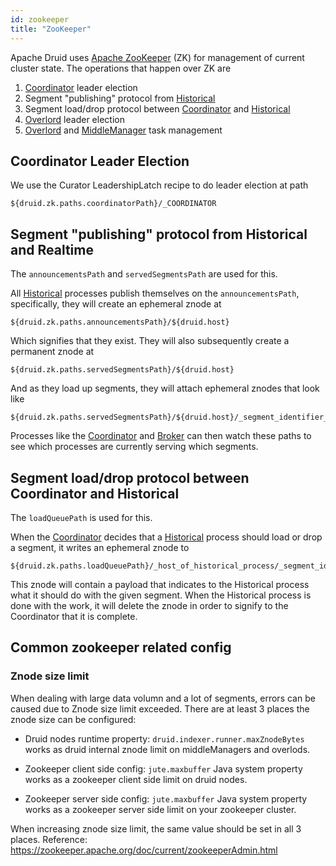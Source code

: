 ```yaml
---
id: zookeeper
title: "ZooKeeper"
---
```


<!--
  ~ Licensed to the Apache Software Foundation (ASF) under one
  ~ or more contributor license agreements.  See the NOTICE file
  ~ distributed with this work for additional information
  ~ regarding copyright ownership.  The ASF licenses this file
  ~ to you under the Apache License, Version 2.0 (the
  ~ "License"); you may not use this file except in compliance
  ~ with the License.  You may obtain a copy of the License at
  ~
  ~   http://www.apache.org/licenses/LICENSE-2.0
  ~
  ~ Unless required by applicable law or agreed to in writing,
  ~ software distributed under the License is distributed on an
  ~ "AS IS" BASIS, WITHOUT WARRANTIES OR CONDITIONS OF ANY
  ~ KIND, either express or implied.  See the License for the
  ~ specific language governing permissions and limitations
  ~ under the License.
  -->


Apache Druid uses [Apache ZooKeeper](http://zookeeper.apache.org/) (ZK) for management of current cluster state. The operations that happen over ZK are

1.  [Coordinator](../design/coordinator.md) leader election
2.  Segment "publishing" protocol from [Historical](../design/historical.md)
3.  Segment load/drop protocol between [Coordinator](../design/coordinator.md) and [Historical](../design/historical.md)
4.  [Overlord](../design/overlord.md) leader election
5.  [Overlord](../design/overlord.md) and [MiddleManager](../design/middlemanager.md) task management

## Coordinator Leader Election

We use the Curator LeadershipLatch recipe to do leader election at path

```
${druid.zk.paths.coordinatorPath}/_COORDINATOR
```

## Segment "publishing" protocol from Historical and Realtime

The `announcementsPath` and `servedSegmentsPath` are used for this.

All [Historical](../design/historical.md) processes publish themselves on the `announcementsPath`, specifically, they will create an ephemeral znode at

```
${druid.zk.paths.announcementsPath}/${druid.host}
```

Which signifies that they exist. They will also subsequently create a permanent znode at

```
${druid.zk.paths.servedSegmentsPath}/${druid.host}
```

And as they load up segments, they will attach ephemeral znodes that look like

```
${druid.zk.paths.servedSegmentsPath}/${druid.host}/_segment_identifier_
```

Processes like the [Coordinator](../design/coordinator.md) and [Broker](../design/broker.md) can then watch these paths to see which processes are currently serving which segments.

## Segment load/drop protocol between Coordinator and Historical

The `loadQueuePath` is used for this.

When the [Coordinator](../design/coordinator.md) decides that a [Historical](../design/historical.md) process should load or drop a segment, it writes an ephemeral znode to

```
${druid.zk.paths.loadQueuePath}/_host_of_historical_process/_segment_identifier
```

This znode will contain a payload that indicates to the Historical process what it should do with the given segment. When the Historical process is done with the work, it will delete the znode in order to signify to the Coordinator that it is complete.

## Common zookeeper related config

### Znode size limit
When dealing with large data volumn and a lot of segments, errors can be caused due to Znode size limit exceeded.
There are at least 3 places the znode size can be configured:
- Druid nodes runtime property:
`druid.indexer.runner.maxZnodeBytes` works as druid internal znode limit on middleManagers and overlods.

- Zookeeper client side config:
`jute.maxbuffer` Java system property works as a zookeeper client side limit on druid nodes.

- Zookeeper server side config:
`jute.maxbuffer` Java system property works as a zookeeper server side limit on your zookeeper cluster.

When increasing znode size limit, the same value should be set in all 3 places.
Reference: https://zookeeper.apache.org/doc/current/zookeeperAdmin.html


